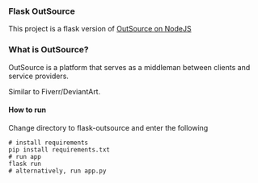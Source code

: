 ### Flask OutSource

This project is a flask version of [OutSource on NodeJS](https://github.com/JDesignEra/outsource)

### What is OutSource?

OutSource is a platform that serves as a middleman between clients and service providers.

Similar to Fiverr/DeviantArt.

#### How to run

Change directory to flask-outsource and enter the following

```
# install requirements
pip install requirements.txt
# run app
flask run
# alternatively, run app.py
```
